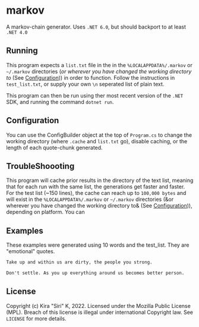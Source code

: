 # markov
A markov-chain generator.
Uses `.NET 6.0`, but should backport to at least `.NET 4.0`

## Running
This program expects a `list.txt` file in the in the `%LOCALAPPDATA%/.markov` or `~/.markov` directories (*or wherever you have changed the working directory to* (See [Configuration](#configuration))) in order to function.
Follow the instructions in `test_list.txt`, or supply your own `\n` seperated list of plain text.

This program can then be run using ther most recent version of the `.NET` SDK, and running the command `dotnet run`.

## Configuration
You can use the ConfigBuilder object at the top of `Program.cs` to change the working directory (where `.cache` and `list.txt` go), disable caching, or the length of each quote-chunk generated.

## TroubleShoooting
This program will cache prior results in the directory of the text list, meaning that for each run with the same list, the generations get faster and faster.
For the test list (~150 lines), the cache can reach up to `100,000 bytes` and will exist in the `%LOCALAPPDATA%/.markov` or `~/.markov` directories (&or wherever you have changed the working directory to& (See [Configuration](#configuration))), depending on platform.
You can

## Examples
These examples were generated using 10 words and the test_list.
They are "emotional" quotes.

```txt
Take up and within us are dirty, the people you strong.
```
```txt
Don't settle. As you up everything around us becomes better person.
```

## License
Copyright (c) Kira "Siri" K, 2022.
Licensed under the Mozilla Public License (MPL).
Breach of this license is illegal under international Copyright law.
See `LICENSE` for more details.
